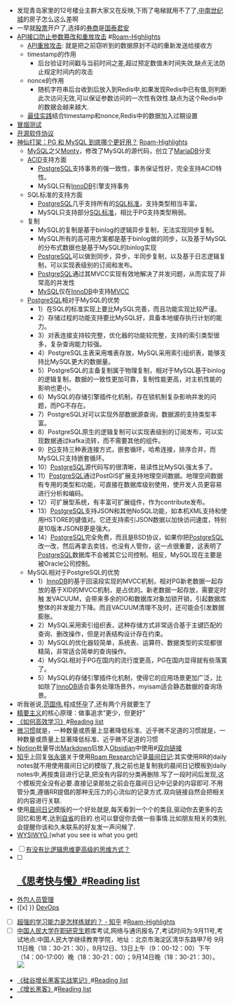 - 发现青岛家里的12号楼业主群大家又在反映,下雨了电梯就用不了了,[中南世纪城](<中南世纪城.md>)的房子怎么这么差啊
- 一早就[股票](<股票.md>)开户了,选择的[券商](<券商.md>)是[国泰君安](<国泰君安.md>)
- [API接口防止参数篡改和重放攻击](https://www.toutiao.com/a6825895919972516365/) #[Roam-Highlights](<Roam-Highlights.md>)
    - [API重放攻击](<API重放攻击.md>): 就是把之前窃听到的数据原封不动的重新发送给接收方
    - timestamp的作用
        - 后台验证时间戳与当前时间之差,超过预定数值未时间失效,缺点无法防止规定时间内的攻击
    - nonce的作用
        - 随机字符串后台收到后放入到Redis中,如果发现Redis中已有值,则判断此次访问无效,可以保证参数访问的一次性有效性.缺点为这个Redis中的数据会越来越大.
    - [最佳实践](<最佳实践.md>)结合timestamp和nonce,Redis中的数据加入过期设置
- [冒烟测试](<冒烟测试.md>)
- [开源软件协议](<开源软件协议.md>)
- [神仙打架：PG 和 MySQL 到底哪个更好用？](https://www.toutiao.com/a6835793897591931400/) [Roam-Highlights](<Roam-Highlights.md>)
    - [MySQL](<MySQL.md>)之父[Monty](<Monty.md>)，修改了MySQL的源代码，创立了[MariaDB](<MariaDB.md>)分支
    - [ACID](<ACID.md>)支持方面
        - [PostgreSQL](<PostgreSQL.md>)支持事务的强一致性，事务保证性好，完全支持ACID特性。
        - MySQL只有[InnoDB](<InnoDB.md>)引擎支持事务
    - SQL标准的支持方面
        - [PostgreSQL](<PostgreSQL.md>)几乎支持所有的[SQL标准](<SQL标准.md>)，支持类型相当丰富。
        - MySQL只支持部分[SQL标准](<SQL标准.md>)，相比于PG支持类型稍弱。
    - 复制
        - MySQL的复制是基于binlog的逻辑异步复制，无法实现同步复制。
        - MySQL所有的高可用方案都是基于binlog做的同步，以及基于MySQL的分布式数据也是基于MySQL的binlog实现
        - [PostgreSQL](<PostgreSQL.md>)可以做到同步，异步，半同步复制，以及基于日志逻辑复制，可以实现表级别的订阅和发布。
        - [PostgreSQL](<PostgreSQL.md>)通过其MVCC实现有效地解决了并发问题，从而实现了非常高的并发性
        - [MySQL](<MySQL.md>)仅在[InnoDB](<InnoDB.md>)中支持[MVCC](<MVCC.md>)
    - [PostgreSQL](<PostgreSQL.md>)相对于MySQL的优势
        - 1）在SQL的标准实现上要比MySQL完善，而且功能实现比较严谨。
        - 2）存储过程的功能支持要比MySQL好，具备本地缓存执行计划的能力。
        - 3）对表连接支持较完整，优化器的功能较完整，支持的索引类型很多，复杂查询能力较强。
        - 4）PostgreSQL主表采用堆表存放，MySQL采用索引组织表，能够支持比MySQL更大的数据量。
        - 5）PostgreSQL的主备复制属于物理复制，相对于MySQL基于binlog的逻辑复制，数据的一致性更加可靠，复制性能更高，对主机性能的影响也更小。
        - 6）MySQL的存储引擎插件化机制，存在锁机制复杂影响并发的问题，而PG不存在。
        - 7）PostgreSQL对可以实现外部数据源查询，数据源的支持类型丰富。
        - 8）PostgreSQL原生的逻辑复制可以实现表级别的订阅发布，可以实现数据通过kafka流转，而不需要其他的组件。
        - 9）[PG](<PG.md>)支持三种表连接方式，嵌套循环，哈希连接，排序合并，而MySQL只支持嵌套循环。
        - 10）[PostgreSQL](<PostgreSQL.md>)源代码写的很清晰，易读性比MySQL强太多了。
        - 11）[PostgreSQL](<PostgreSQL.md>)通过PostGIS扩展支持地理空间数据。地理空间数据有专用的类型和功能，可直接在数据库级别使用，使开发人员更容易进行分析和编码。
        - 12）可扩展型系统，有丰富可扩展组件，作为contribute发布。
        - 13）[PostgreSQL](<PostgreSQL.md>)支持JSON和其他NoSQL功能，如本机XML支持和使用HSTORE的键值对。它还支持索引JSON数据以加快访问速度，特别是10版本JSONB更是强大。
        - 14）[PostgreSQL](<PostgreSQL.md>)完全免费，而且是BSD协议，如果你把[PostgreSQL](<PostgreSQL.md>)改一改，然后再拿去卖钱，也没有人管你，这一点很重要，这表明了[PostgreSQL](<PostgreSQL.md>)数据库不会被其它公司控制。相反，MySQL现在主要是被Oracle公司控制。
    - MySQL相对于PostgreSQL的优势
        - 1）[InnoDB](<InnoDB.md>)的基于回滚段实现的MVCC机制，相对PG新老数据一起存放的基于XID的MVCC机制，是占优的。新老数据一起存放，需要定时触 发VACUUM，会带来多余的IO和数据库对象加锁开销，引起数据库整体的并发能力下降。而且VACUUM清理不及时，还可能会引发数据膨胀。
        - 2）MySQL采用索引组织表，这种存储方式非常适合基于主键匹配的查询、删改操作，但是对表结构设计存在约束。
        - 3）MySQL的优化器较简单，系统表、运算符、数据类型的实现都很精简，非常适合简单的查询操作。
        - 4）MySQL相对于PG在国内的流行度更高，PG在国内显得就有些落寞了。
        - 5）MySQL的存储引擎插件化机制，使得它的应用场景更加广泛，比如除了[InnoDB](<InnoDB.md>)适合事务处理场景外，myisam适合静态数据的查询场景。
- 听我爸说,[范国伟](<范国伟.md>),程成[怀孕](<怀孕.md>)了,还有两个月就要生了
- [精要主义](<精要主义.md>)的核心原理：做事追求“更少，但更好”
- [《如何高效学习》](<《如何高效学习》.md>)#[Reading list](<Reading list.md>)
- [微习惯](<微习惯.md>)就是，一种数量或质量上显著降低标准、近乎微不足道的习惯就是，一种数量或质量上显著降低标准、近乎微不足道的习惯
- [Notion](<Notion.md>)批量导出[Markdown](<Markdown.md>)后放入[Obsidian](<Obsidian.md>)中使用#[双向链接](<双向链接.md>)
- [知乎](<知乎.md>)上回复[张永锡](<张永锡.md>)关于使用[Roam Research](<Roam Research.md>)记录[晨间日记](<晨间日记.md>):其实使用RR的daily notes就不用使用晨间日记的模版了,我之前也是复制我的晨间日记模板到daily notes中,再按类目进行记录,把没有内容的分类再删除.写了一段时间后发现,这个模板完全没有必要.直接记录那些之前会在晨间日记中记录的内容即可.不用管分类,遵循RR提倡的那种无压力的心流似的记录方式.双向链接自然会把相关的内容进行关联.
- 使用[晨间日记](<晨间日记.md>)模版的一个好处就是,每天看到一个个的类目,驱动你去更多的去回忆和思考,达到[自省](<自省.md>)的目的.也可以督促你去做一些事情.比如朋友相关的类别,会提醒你该和久未联系的好友发一声问候了.
- [WYSIWYG ](<WYSIWYG .md>)(what you see is what you get)
- [ ] [有没有比逻辑思维更高级的思维方式？](https://www.zhihu.com/question/263474432/answer/562772745)
- [ ] [《思考快与慢》](<《思考快与慢》.md>)#[Reading list](<Reading list.md>)
    - 
- [外包人员管理](<外包人员管理.md>)
- {[x] }} [DevOps](<DevOps.md>)
- [ ] [超强的学习能力是怎样练就的？ - 知乎](https://www.zhihu.com/question/35103080/answer/614119072) #[Roam-Highlights](<Roam-Highlights.md>)
- [ ] [中国人民大学](<中国人民大学.md>)[在职研究生](<在职研究生.md>)题库考试,网络与通讯报名了,考试时间为:9月11号,考试地点:中国人民大学继续教育学院，地址：北京市海淀区清华东路甲7号
    9月11日晚（18：30-21：30），9月12日、13日上午（9：00-12：00）下午（14：00-17:00）晚（18：30-21：00）；9月14日晚（18：30-21：30）。
    ![](https://firebasestorage.googleapis.com/v0/b/firescript-577a2.appspot.com/o/imgs%2Fapp%2Flxyer%2FwQ58F3W8VX.png?alt=media&token=18106e09-ef10-4d79-9071-6dd6a75a5a75)
- [《硅谷增长黑客实战笔记》](<《硅谷增长黑客实战笔记》.md>)#[Reading list](<Reading list.md>)
- [《增长黑客》](<《增长黑客》.md>)#[Reading list](<Reading list.md>)
- 
